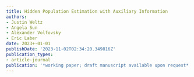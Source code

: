 ```yaml
---
title: Hidden Population Estimation with Auxiliary Information
authors:
- Justin Weltz
- Angela Sun
- Alexander Volfovsky
- Eric Laber
date: 2023+-01-01
publishDate: '2023-11-02T02:34:20.349816Z'
publication_types:
- article-journal
publication: '*working paper; draft manuscript available upon request*'
---
```


